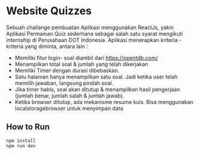 # Website Quizzes
Sebuah challange pembuatan Aplikasi menggunakan ReactJs, yakni Aplikasi Permainan Quiz sederhana sebagai salah satu syarat mengikuti internship di Perusahaan DOT Indonesia. 
Aplikasi menerapkan kriteria - kriteria yang diminta, antara lain :

- Memiliki fitur login- soal diambil dari https://opentdb.com/
- Menampilkan total soal & jumlah yang telah dikerjakan 
- Memiliki Timer dengan durasi dibebaskan.
- Satu halaman hanya menampilkan satu soal. Jadi ketika user telah memilih jawaban, langsung pindah soal.
- Jika timer habis, soal akan ditutup & menampilkan hasil pengerjaan (jumlah benar, jumlah salah & jumlah jawab).
- Ketika browser ditutup, ada mekanisme resume kuis. Bisa menggunakan localstoragebrowser untuk menyimpan data

## How to Run

```
npm install
npm run dev
```
